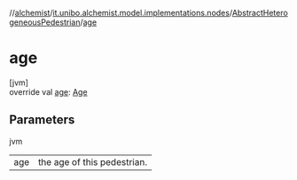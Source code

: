 //[alchemist](../../../index.md)/[it.unibo.alchemist.model.implementations.nodes](../index.md)/[AbstractHeterogeneousPedestrian](index.md)/[age](age.md)

# age

[jvm]\
override val [age](age.md): [Age](../../it.unibo.alchemist.model.cognitiveagents.impact.individual/-age/index.md)

## Parameters

jvm

| | |
|---|---|
| age | the age of this pedestrian. |
